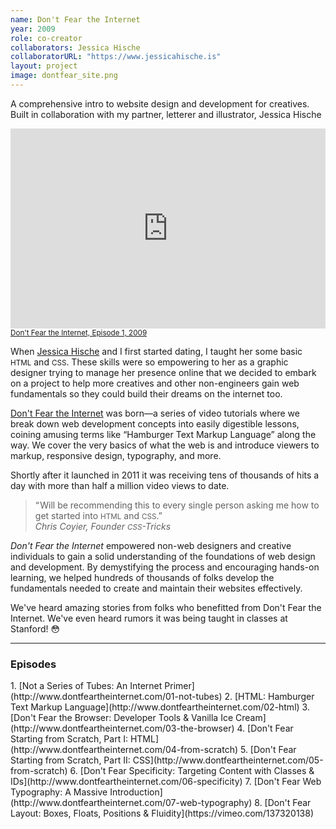 ```yaml
---
name: Don't Fear the Internet
year: 2009
role: co-creator
collaborators: Jessica Hische
collaboratorURL: "https://www.jessicahische.is"
layout: project
image: dontfear_site.png
---
```

A comprehensive intro to website design and development for creatives. Built in collaboration with my partner, letterer and illustrator, Jessica Hische

<iframe src="https://player.vimeo.com/video/24006296?h=40dd2a2d05&color=ffffff&title=0&byline=0&portrait=0" width="100%" height="320" frameborder="0" allow="autoplay; fullscreen; picture-in-picture" allowfullscreen></iframe>
<small class="media_description"><a href="https://vimeo.com/24006296">Don&#039;t Fear the Internet, Episode 1, 2009</a></small>

When <a href="https://www.jessicahische.is">Jessica Hische</a> and I first started dating, I taught her some basic <small>HTML</small> and <small>CSS</small>. These skills were so empowering to her as a graphic designer trying to manage her presence online that we decided to embark on a project to help more creatives and other non-engineers gain web fundamentals so they could build their dreams on the internet too. 

[Don't Fear the Internet](http://www.dontfeartheinternet.com) was born—a series of video tutorials where we break down web development concepts into easily digestible lessons, coining amusing terms like “Hamburger Text Markup Language” along the way. We cover the very basics of what the web is and introduce viewers to markup, responsive design, typography, and more.

Shortly after it launched in 2011 it was receiving tens of thousands of hits a day with more than half a million video views to date.

<blockquote>
    “&hairsp;Will be recommending this to every single person asking me how to get started into <small>HTML</small> and <small>CSS</small>.”<br>
    <em class="quote">Chris Coyier, Founder <small>CSS</small>-Tricks</em>
</blockquote>

_Don't Fear the Internet_ empowered non-web designers and creative individuals to gain a solid understanding of the foundations of web design and development. By demystifying the process and encouraging hands-on learning, we helped hundreds of thousands of folks develop the fundamentals needed to create and maintain their websites effectively. 

We've heard amazing stories from folks who benefitted from Don't Fear the Internet. We've even heard rumors it was being taught in classes at Stanford! 😳

***

<h3>Episodes</h3>
1. [Not a Series of Tubes: An Internet Primer](http://www.dontfeartheinternet.com/01-not-tubes)
2. [HTML: Hamburger Text Markup Language](http://www.dontfeartheinternet.com/02-html)
3. [Don't Fear the Browser: Developer Tools & Vanilla Ice Cream](http://www.dontfeartheinternet.com/03-the-browser)
4. [Don't Fear Starting from Scratch, Part I: HTML](http://www.dontfeartheinternet.com/04-from-scratch)
5. [Don't Fear Starting from Scratch, Part II: CSS](http://www.dontfeartheinternet.com/05-from-scratch)
6. [Don't Fear Specificity: Targeting Content with Classes & IDs](http://www.dontfeartheinternet.com/06-specificity)
7. [Don't Fear Web Typography: A Massive Introduction](http://www.dontfeartheinternet.com/07-web-typography)
8. [Don't Fear Layout: Boxes, Floats, Positions & Fluidity](https://vimeo.com/137320138)